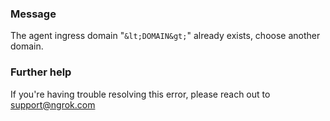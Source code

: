 
### Message
The agent ingress domain "`&lt;DOMAIN&gt;`" already exists, choose another domain.

### Further help
If you're having trouble resolving this error, please reach out to [support@ngrok.com](mailto:support@ngrok.com?subject=Help%20with%20ERR_NGROK_6706)

